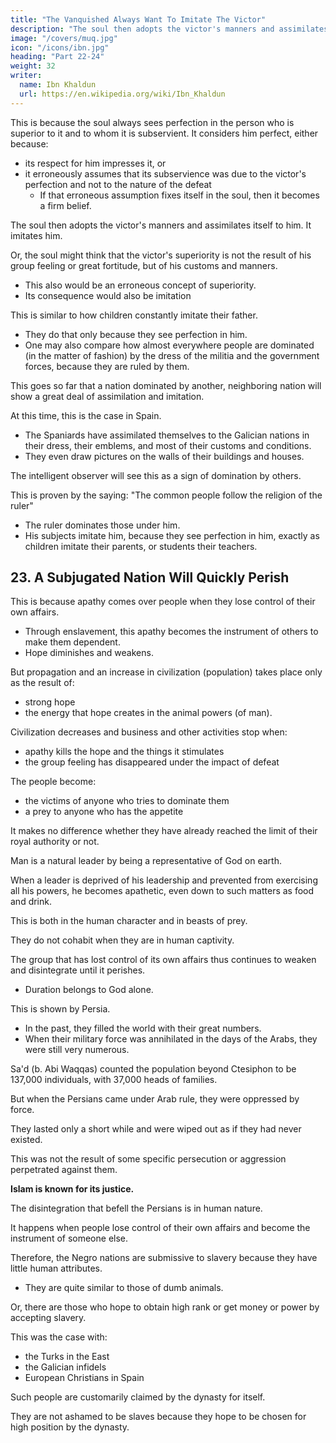 ```yaml
---
title: "The Vanquished Always Want To Imitate The Victor"
description: "The soul then adopts the victor's manners and assimilates itself to him. It imitates him"
image: "/covers/muq.jpg"
icon: "/icons/ibn.jpg"
heading: "Part 22-24"
weight: 32
writer:
  name: Ibn Khaldun
  url: https://en.wikipedia.org/wiki/Ibn_Khaldun
---
```



<!-- ## 22. The vanquished always want to imitate the victor in his distinctive marks, dress, etc -->


This is because the soul always sees perfection in the person who is superior to it and to whom it is subservient. It considers him perfect, either because:
- its respect for him impresses it, or
- it erroneously assumes that its subservience was due to the victor's perfection and not to the nature of the defeat 
  - If that erroneous assumption fixes itself in the soul, then it becomes a firm belief. 

The soul then adopts the victor's manners and assimilates itself to him. It imitates him.

Or, the soul might think that the victor's superiority is not the result of his group feeling or great fortitude, but of his customs and manners. 
- This also would be an erroneous concept of superiority.
- Its consequence would also be imitation

<!-- Therefore, the vanquished imitat themselves to the victor in the use and style of dress, mounts, and weapons, indeed, in everything. -->

This is similar to <!-- In this connection, one may compare --> how children constantly imitate their father. 
- They do that only because they see perfection in him. 
- One may also compare how almost everywhere people are dominated (in the matter of fashion) by the dress of the militia and the government forces, because they are ruled by them. 

This goes so far that a nation dominated by another, neighboring nation will show a great deal of assimilation and imitation. 

At this time, this is the case in Spain. 
- The Spaniards have assimilated themselves to the Galician nations in their dress, their emblems, and most of their customs and conditions. 
- They even draw pictures on the walls of their buildings and houses. 

The intelligent observer will see this as a sign of domination by others.

This is proven by the saying: "The common people follow the religion of the ruler"  
- The ruler dominates those under him.
- His subjects imitate him, because they see perfection in him, exactly as children imitate their parents, or students their teachers.



<!-- ## 23. A nation that has been defeated and come under the rule of another nation will quickly perish.  -->

## 23. A Subjugated Nation Will Quickly Perish

This is because apathy comes over people when they lose control of their own affairs.
- Through enslavement, this apathy becomes the instrument of others to make them dependent.  
- Hope diminishes and weakens.

But propagation and an increase in civilization (population) takes place only as the result of:
- strong hope
- the energy that hope creates in the animal powers (of man). 


Civilization decreases and business and other activities stop when:
- apathy kills the hope and the things it stimulates 
- the group feeling has disappeared under the impact of defeat

<!-- With their strength dwindling under the impact of defeat, people become unable to defend themselves.  -->

The people become:
- the victims of anyone who tries to dominate them
- a prey to anyone who has the appetite

It makes no difference whether they have already reached the limit of their royal authority or not.

<!-- Here, we possibly learn another secret, namely, that  -->

Man is a natural leader by being a representative of God on earth. 

When a leader is deprived of his leadership and prevented from exercising all his powers, he becomes apathetic, even down to such matters as food and drink. 

This is both in the human character and in beasts of prey. 

<!-- A similar observation may be made with regard to beasts .  -->

They do not cohabit when they are in human captivity. 

The group that has lost control of its own affairs thus continues to weaken and disintegrate until it perishes.
- Duration belongs to God alone.

This is shown by Persia.
- In the past, they filled the world with their great numbers.
- When their military force was annihilated in the days of the Arabs, they were still very numerous. 

Sa'd (b. Abi Waqqas) counted the population beyond Ctesiphon to be 137,000 individuals, with 37,000 heads of families. 

But when the Persians came under Arab rule, they were oppressed by force.

They lasted only a short while and were wiped out as if they had never existed.

This was not the result of some specific persecution or aggression perpetrated against them. 

**Islam is known for its justice.** 

The disintegration that befell the Persians is in human nature. 

It happens when people lose control of their own affairs and become the instrument of someone else.

Therefore, the Negro nations are submissive to slavery because they have little human attributes. 
- They are quite similar to those of dumb animals. 

<!-- 137 -->

Or, there are those who hope to obtain high rank or get money or power by accepting slavery.

This was the case with:
- the Turks in the East
- the Galician infidels 
- European Christians in Spain

Such people are customarily claimed by the dynasty for itself. 

They are not ashamed to be slaves because they hope to be chosen for high position by the dynasty. 

<!-- And God knows better. -->
